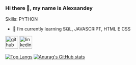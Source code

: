 ### Hi there 👋, my name is Alexsandey

Skills: PYTHON

- 🌱 I’m currently learning SQL, JAVASCRIPT, HTML E CSS 


[<img src='https://cdn.jsdelivr.net/npm/simple-icons@3.0.1/icons/github.svg' alt='github' height='40'>](https://github.com/https://github.com/Alexsandey-Lima)  [<img src='https://cdn.jsdelivr.net/npm/simple-icons@3.0.1/icons/linkedin.svg' alt='linkedin' height='40'>](https://www.linkedin.com/in/www.linkedin.com/in/alex-lima-02318624a/)  

[![Top Langs](https://github-readme-stats.vercel.app/api/top-langs/?username=https://github.com/Alexsandey-Lima)](https://github.com/anuraghazra/github-readme-stats)
[![Anurag's GitHub stats](https://github-readme-stats.vercel.app/api?username=Alexsandey-Lima)](https://github.com/anuraghazra/github-readme-stats)
